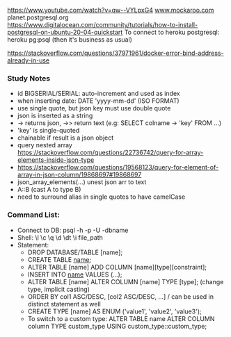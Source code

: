 https://www.youtube.com/watch?v=qw--VYLpxG4
www.mockaroo.com
planet.postgresql.org
https://www.digitalocean.com/community/tutorials/how-to-install-postgresql-on-ubuntu-20-04-quickstart
To connect to heroku postgresql: heroku pg:psql (then it's business as usual)

https://stackoverflow.com/questions/37971961/docker-error-bind-address-already-in-use

### Study Notes

- id BIGSERIAL/SERIAL: auto-increment and used as index
- when inserting date: DATE 'yyyy-mm-dd' (ISO FORMAT)
- use single quote, but json key must use double quote
- json is inserted as a string
- -> returns json, ->> return text (e.g: SELECT colname -> 'key' FROM ...)
- 'key' is single-quoted
- chainable if result is a json object
- query nested array https://stackoverflow.com/questions/22736742/query-for-array-elements-inside-json-type
- https://stackoverflow.com/questions/19568123/query-for-element-of-array-in-json-column/19868697#19868697
- json_array_elements(...) unest json arr to text
- A::B (cast A to type B)
- need to surround alias in single quotes to have camelCase

### Command List:

- Connect to DB: psql -h -p -U -dbname
- Shell: \l \c \q \d \dt \i file_path
- Statement:
  - DROP DATABASE/TABLE [name];
  - CREATE TABLE [name]([name][type][constraint]);
  - ALTER TABLE [name] ADD COLUMN [name][type][constraint];
  - INSERT INTO [name](cols...) VALUES (...);
  - ALTER TABLE [name] ALTER COLUMN [name] TYPE [type]; (change type, implicit casting)
  - ORDER BY col1 ASC/DESC, [col2 ASC/DESC, ...] / can be used in distinct statement as well
  - CREATE TYPE [name] AS ENUM ('value1', 'value2', 'value3');
  - To switch to a custom type: ALTER TABLE name ALTER COLUMN column TYPE custom_type USING custom_type::custom_type;
